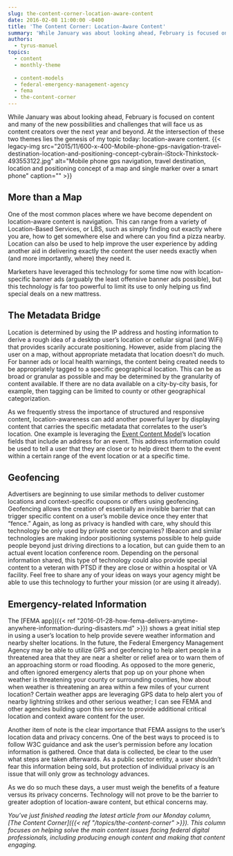 ```yaml
---
slug: the-content-corner-location-aware-content
date: 2016-02-08 11:00:00 -0400
title: 'The Content Corner: Location-Aware Content'
summary: 'While January was about looking ahead, February is focused on content and many of the new possibilities and challenges that will face us as content creators over the next year and beyond. At the intersection of these two themes lies the genesis of my topic today: location-aware content. More than a Map One of the'
authors:
  - tyrus-manuel
topics:
  - content
  - monthly-theme
  
  - content-models
  - federal-emergency-management-agency
  - fema
  - the-content-corner
---
```


While January was about looking ahead, February is focused on content and many of the new possibilities and challenges that will face us as content creators over the next year and beyond. At the intersection of these two themes lies the genesis of my topic today: location-aware content. {{< legacy-img src="2015/11/600-x-400-Mobile-phone-gps-navigation-travel-destination-location-and-positioning-concept-cybrain-iStock-Thinkstock-493553122.jpg" alt="Mobile phone gps navigation, travel destination, location and positioning concept of a map and single marker over a smart phone" caption="" >}} 

## More than a Map

One of the most common places where we have become dependent on location-aware content is navigation. This can range from a variety of Location-Based Services, or LBS, such as simply finding out exactly where you are, how to get somewhere else and where can you find a pizza nearby. Location can also be used to help improve the user experience by adding another aid in delivering exactly the content the user needs exactly when (and more importantly, where) they need it.

Marketers have leveraged this technology for some time now with location-specific banner ads (arguably the least offensive banner ads possible), but this technology is far too powerful to limit its use to only helping us find special deals on a new mattress.

## The Metadata Bridge

Location is determined by using the IP address and hosting information to derive a rough idea of a desktop user’s location or cellular signal (and WiFi) that provides scarily accurate positioning. However, aside from placing the user on a map, without appropriate metadata that location doesn’t do much. For banner ads or local health warnings, the content being created needs to be appropriately tagged to a specific geographical location. This can be as broad or granular as possible and may be determined by the granularity of content available. If there are no data available on a city-by-city basis, for example, then tagging can be limited to county or other geographical categorization.

As we frequently stress the importance of structured and responsive content, location-awareness can add another powerful layer by displaying content that carries the specific metadata that correlates to the user’s location. One example is leveraging the [Event Content Model](http://gsa.github.io/Open-And-Structured-Content-Models/models/event-model.html)’s location fields that include an address for an event. This address information could be used to tell a user that they are close or to help direct them to the event within a certain range of the event location or at a specific time.

## Geofencing

Advertisers are beginning to use similar methods to deliver customer locations and context-specific coupons or offers using geofencing. Geofencing allows the creation of essentially an invisible barrier that can trigger specific content on a user&#8217;s mobile device once they enter that “fence.” Again, as long as privacy is handled with care, why should this technology be only used by private sector companies? IBeacon and similar technologies are making indoor positioning systems possible to help guide people beyond just driving directions to a location, but can guide them to an actual event location conference room. Depending on the personal information shared, this type of technology could also provide special content to a veteran with PTSD if they are close or within a hospital or VA facility. Feel free to share any of your ideas on ways your agency might be able to use this technology to further your mission (or are using it already).

## Emergency-related Information

The [FEMA app]({{< ref "2016-01-28-how-fema-delivers-anytime-anywhere-information-during-disasters.md" >}}) shows a great initial step in using a user’s location to help provide severe weather information and nearby shelter locations. In the future, the Federal Emergency Management Agency may be able to utilize GPS and geofencing to help alert people in a threatened area that they are near a shelter or relief area or to warn them of an approaching storm or road flooding. As opposed to the more generic, and often ignored emergency alerts that pop up on your phone when weather is threatening your county or surrounding counties, how about when weather is threatening an area within a few miles of your current location? Certain weather apps are leveraging GPS data to help alert you of nearby lightning strikes and other serious weather; I can see FEMA and other agencies building upon this service to provide additional critical location and context aware content for the user.

Another item of note is the clear importance that FEMA assigns to the user’s location data and privacy concerns. One of the best ways to proceed is to follow W3C guidance and ask the user&#8217;s permission before any location information is gathered. Once that data is collected, be clear to the user what steps are taken afterwards. As a public sector entity, a user shouldn&#8217;t fear this information being sold, but protection of individual privacy is an issue that will only grow as technology advances.

As we do so much these days, a user must weigh the benefits of a feature versus its privacy concerns. Technology will not prove to be the barrier to greater adoption of location-aware content, but ethical concerns may.

_You’ve just finished reading the latest article from our Monday column, [The Content Corner]({{< ref "/topics/the-content-corner" >}}). This column focuses on helping solve the main content issues facing federal digital professionals, including producing enough content and making that content engaging._